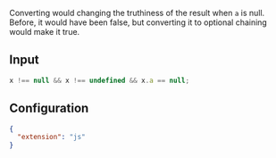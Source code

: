 
Converting would changing the truthiness of the result when `a` is null.
Before, it would have been false, but converting it to optional chaining
would make it true.

## Input
```javascript input
x !== null && x !== undefined && x.a == null;
```

## Configuration
```json configuration
{
  "extension": "js"
}
```